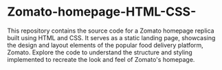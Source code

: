 # Zomato-homepage-HTML-CSS-
This repository contains the source code for a Zomato homepage replica built using HTML and CSS. It serves as a static landing page, showcasing the design and layout elements of the popular food delivery platform, Zomato. Explore the code to understand the structure and styling implemented to recreate the look and feel of Zomato's homepage.
